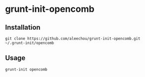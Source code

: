 
# grunt-init-opencomb

## Installation

```
git clone https://github.com/aleechou/grunt-init-opencomb.git ~/.grunt-init/opencomb
```

## Usage

```
grunt-init opencomb
```


